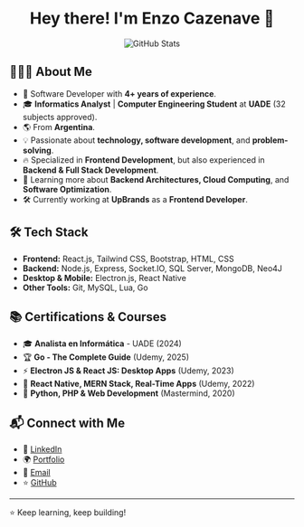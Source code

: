 <h1 align="center">Hey there! I'm Enzo Cazenave 👋</h1>

<div align="center">
  <img src="https://github-readme-stats.vercel.app/api?username=enzocazenave&show_icons=true&theme=radical" alt="GitHub Stats">
</div>

## 👨🏻‍💻 About Me

- 🚀 Software Developer with **4+ years of experience**.
- 🎓 **Informatics Analyst** | **Computer Engineering Student** at **UADE** (32 subjects approved).
- 🌎 From **Argentina**.
- 💡 Passionate about **technology, software development**, and **problem-solving**.
- 🔥 Specialized in **Frontend Development**, but also experienced in **Backend & Full Stack Development**.
- 🎯 Learning more about **Backend Architectures, Cloud Computing**, and **Software Optimization**.
- 🛠️ Currently working at **UpBrands** as a **Frontend Developer**.

## 🛠️ Tech Stack

- **Frontend:** React.js, Tailwind CSS, Bootstrap, HTML, CSS
- **Backend:** Node.js, Express, Socket.IO, SQL Server, MongoDB, Neo4J
- **Desktop & Mobile:** Electron.js, React Native
- **Other Tools:** Git, MySQL, Lua, Go

## 📚 Certifications & Courses

- 🎓 **Analista en Informática** - UADE (2024)
- 🏆 **Go - The Complete Guide** (Udemy, 2025)
- ⚡ **Electron JS & React JS: Desktop Apps** (Udemy, 2023)
- 📱 **React Native, MERN Stack, Real-Time Apps** (Udemy, 2022)
- 🐍 **Python, PHP & Web Development** (Mastermind, 2020)

## 📬 Connect with Me

- 💼 [LinkedIn](https://www.linkedin.com/in/enzo-cazenave/)
- 🌍 [Portfolio](https://enzocazenave.com/)
- 📧 [Email](mailto:encaze@hotmail.com)
- ⭐️ [GitHub](https://github.com/enzocazenave)

---
⭐️ Keep learning, keep building!
